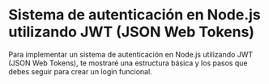 # Sistema de autenticación en Node.js utilizando JWT (JSON Web Tokens)
Para implementar un sistema de autenticación en Node.js utilizando JWT (JSON Web Tokens), 
te mostraré una estructura básica y los pasos que debes seguir para crear un login funcional.
